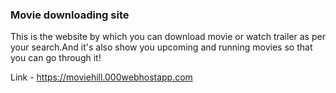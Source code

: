 ### Movie downloading site

This is the website by which you can download movie or watch trailer as per your search.And it's also show you upcoming and running movies so that you can go through it!

Link - https://moviehill.000webhostapp.com
